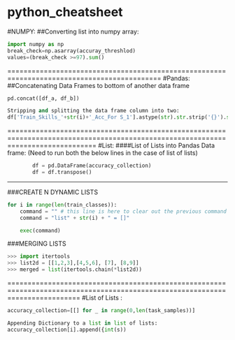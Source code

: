 # python_cheatsheet

#NUMPY:
##Converting list into numpy array:
```python
import numpy as np
break_check=np.asarray(accuray_threshlod)
values=(break_check >=97).sum()
```

============================================================================================
#Pandas:
##Concatenating Data Frames to bottom of another data frame
```python
pd.concat([df_a, df_b])

Stripping and splitting the data frame column into two:
df['Train_Skills_'+str(i)+'_Acc_For S_1'].astype(str).str.strip('{}').str.split(':', expand=True)
```
==================================================================================================================================
#List:
####List of Lists into Pandas Data frame: (Need to run both the below lines in the case of list of lists)
```python
        df = pd.DataFrame(accuracy_collection)
        df = df.transpose()
```      
-------------------------------------------------------------------------

###CREATE N DYNAMIC LISTS
```python
for i in range(len(train_classes)):
    command = "" # this line is here to clear out the previous command
    command = "list" + str(i) + " = []"

    exec(command)
```
###MERGING LISTS
```python
>>> import itertools
>>> list2d = [[1,2,3],[4,5,6], [7], [8,9]]
>>> merged = list(itertools.chain(*list2d))

```
==============================================================================================================================
#List of Lists :
```python
accuracy_collection=[[] for _ in range(0,len(task_samples))]

Appending Dictionary to a list in list of lists:
accuracy_collection[i].append({int(s))
```
